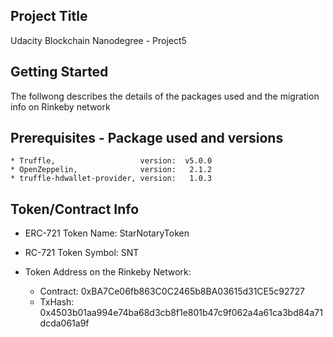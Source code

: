 ## Project Title
Udacity Blockchain Nanodegree - Project5

## Getting Started
The follwong describes the details of the packages used and the migration info on Rinkeby network

## Prerequisites - Package used and versions
    * Truffle,                   version:  v5.0.0
    * OpenZeppelin,              version:   2.1.2
    * truffle-hdwallet-provider, version:   1.0.3

## Token/Contract Info

- ERC-721 Token Name: StarNotaryToken

- RC-721 Token Symbol: SNT

- Token Address on the Rinkeby Network:
    * Contract: 0xBA7Ce06fb863C0C2465b8BA03615d31CE5c92727
    * TxHash:   0x4503b01aa994e74ba68d3cb8f1e801b47c9f062a4a61ca3bd84a71dcda061a9f